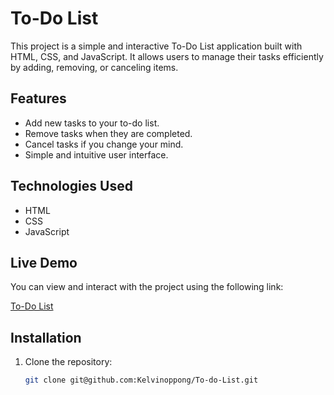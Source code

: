 # To-Do List

This project is a simple and interactive To-Do List application built with HTML, CSS, and JavaScript. It allows users to manage their tasks efficiently by adding, removing, or canceling items.

## Features

- Add new tasks to your to-do list.
- Remove tasks when they are completed.
- Cancel tasks if you change your mind.
- Simple and intuitive user interface.

## Technologies Used

- HTML
- CSS
- JavaScript

## Live Demo

You can view and interact with the project using the following link:

[To-Do List](https://kelvinoppong.github.io/To-do-List/)

## Installation

1. Clone the repository:

   ```bash
   git clone git@github.com:Kelvinoppong/To-do-List.git
